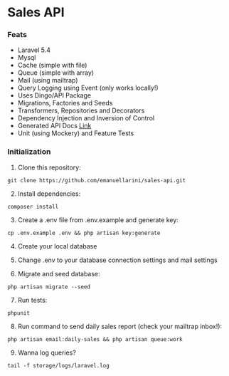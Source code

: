 #  Sales API


### Feats

* Laravel 5.4
* Mysql
* Cache (simple with file)
* Queue (simple with array)
* Mail (using mailtrap)
* Query Logging using Event (only works locally!)
* Uses Dingo/API Package
* Migrations, Factories and Seeds
* Transformers, Repositories and Decorators
* Dependency Injection and Inversion of Control
* Generated API Docs [Link](Document.md)
* Unit (using Mockery) and Feature Tests


### Initialization

1. Clone this repository:
```
git clone https://github.com/emanuellarini/sales-api.git
```

2. Install dependencies:
```
composer install
```

3. Create a .env file from .env.example and generate key:
```
cp .env.example .env && php artisan key:generate
```

4. Create your local database

5. Change .env to your database connection settings and mail settings

6. Migrate and seed database:
```
php artisan migrate --seed
```

7. Run tests:
```
phpunit
```

8. Run command to send daily sales report (check your mailtrap inbox!):
```
php artisan email:daily-sales && php artisan queue:work
```

9. Wanna log queries?
```
tail -f storage/logs/laravel.log
```
